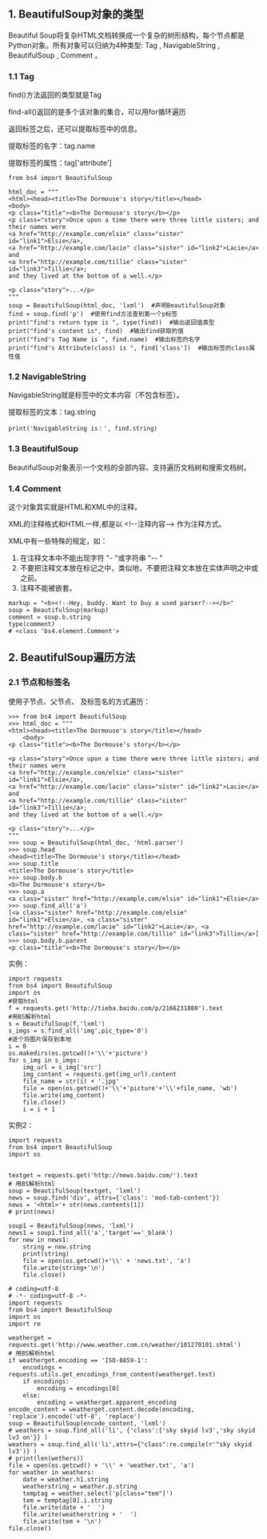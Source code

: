## 1. BeautifulSoup对象的类型
Beautiful Soup将复杂HTML文档转换成一个复杂的树形结构，每个节点都是Python对象。所有对象可以归纳为4种类型: Tag , NavigableString , BeautifulSoup , Comment 。
### 1.1 Tag
find()方法返回的类型就是Tag

find-all()返回的是多个该对象的集合，可以用for循环遍历

返回标签之后，还可以提取标签中的信息。

提取标签的名字：tag.name

提取标签的属性：tag['attribute']

```python3
from bs4 import BeautifulSoup

html_doc = """
<html><head><title>The Dormouse's story</title></head>
<body>
<p class="title"><b>The Dormouse's story</b></p>
<p class="story">Once upon a time there were three little sisters; and their names were
<a href="http://example.com/elsie" class="sister" id="link1">Elsie</a>,
<a href="http://example.com/lacie" class="sister" id="link2">Lacie</a> and
<a href="http://example.com/tillie" class="sister" id="link3">Tillie</a>;
and they lived at the bottom of a well.</p>

<p class="story">...</p>
"""
soup = BeautifulSoup(html_doc, 'lxml')  #声明BeautifulSoup对象
find = soup.find('p')  #使用find方法查到第一个p标签
print("find's return type is ", type(find))  #输出返回值类型
print("find's content is", find)  #输出find获取的值
print("find's Tag Name is ", find.name)  #输出标签的名字
print("find's Attribute(class) is ", find['class'])  #输出标签的class属性值
```
### 1.2 NavigableString
NavigableString就是标签中的文本内容（不包含标签）。

提取标签的文本：tag.string
```python3
print('NavigableString is：', find.string)
```
### 1.3 BeautifulSoup
BeautifulSoup对象表示一个文档的全部内容。支持遍历文档树和搜索文档树。
### 1.4 Comment
这个对象其实就是HTML和XML中的注释。

XML的注释格式和HTML一样,都是以 \<!--注释内容--> 作为注释方式。

XML中有一些特殊的规定，如： 
1. 在注释文本中不能出现字符 "- "或字符串 "-- "
2. 不要把注释文本放在标记之中，类似地，不要把注释文本放在实体声明之中或之前。
3. 注释不能被嵌套。


```python3
markup = "<b><!--Hey, buddy. Want to buy a used parser?--></b>"
soup = BeautifulSoup(markup)
comment = soup.b.string
type(comment)
# <class 'bs4.element.Comment'>
```
## 2. BeautifulSoup遍历方法
### 2.1 节点和标签名
使用子节点、父节点、 及标签名的方式遍历：

```python3
>>> from bs4 import BeautifulSoup
>>> html_doc = """
<html><head><title>The Dormouse's story</title></head>
    <body>
<p class="title"><b>The Dormouse's story</b></p>

<p class="story">Once upon a time there were three little sisters; and their names were
<a href="http://example.com/elsie" class="sister" id="link1">Elsie</a>,
<a href="http://example.com/lacie" class="sister" id="link2">Lacie</a> and
<a href="http://example.com/tillie" class="sister" id="link3">Tillie</a>;
and they lived at the bottom of a well.</p>

<p class="story">...</p>
"""
>>> soup = BeautifulSoup(html_doc, 'html.parser')
>>> soup.head
<head><title>The Dormouse's story</title></head>
>>> soup.title
<title>The Dormouse's story</title>
>>> soup.body.b
<b>The Dormouse's story</b>
>>> soup.a
<a class="sister" href="http://example.com/elsie" id="link1">Elsie</a>
>>> soup.find_all('a')
[<a class="sister" href="http://example.com/elsie" id="link1">Elsie</a>, <a class="sister" href="http://example.com/lacie" id="link2">Lacie</a>, <a class="sister" href="http://example.com/tillie" id="link3">Tillie</a>]
>>> soup.body.b.parent
<p class="title"><b>The Dormouse's story</b></p>
```
实例：

```python3
import requests
from bs4 import BeautifulSoup
import os
#获取html
f = requests.get('http://tieba.baidu.com/p/2166231880').text
#用BS解析html
s = BeautifulSoup(f,'lxml')
s_imgs = s.find_all('img',pic_type='0')
#逐个将图片保存到本地
i = 0
os.makedirs(os.getcwd()+'\\'+'picture')
for s_img in s_imgs:
    img_url = s_img['src']
    img_content = requests.get(img_url).content
    file_name = str(i) + '.jpg'
    file = open(os.getcwd()+'\\'+'picture'+'\\'+file_name, 'wb')
    file.write(img_content)
    file.close()
    i = i + 1

```
实例2：

```python3
import requests
from bs4 import BeautifulSoup
import os


textget = requests.get('http://news.baidu.com/').text
# 用BS解析html
soup = BeautifulSoup(textget, 'lxml')
news = soup.find('div', attrs={'class': 'mod-tab-content'})
news = '<html>'+ str(news.contents[1])
# print(news)

soup1 = BeautifulSoup(news, 'lxml')
news1 = soup1.find_all('a','target'=='_blank')
for new in news1:
    string = new.string
    print(string)
    file = open(os.getcwd()+'\\' + 'news.txt', 'a')
    file.write(string+'\n')
    file.close()
```

```python3
# coding=utf-8
# -*- coding=utf-8 -*-
import requests
from bs4 import BeautifulSoup
import os
import re

weatherget = requests.get('http://www.weather.com.cn/weather/101270101.shtml')
# 用BS解析html
if weatherget.encoding == 'ISO-8859-1':
    encodings = requests.utils.get_encodings_from_content(weatherget.text)
    if encodings:
        encoding = encodings[0]
    else:
        encoding = weatherget.apparent_encoding
encode_content = weatherget.content.decode(encoding, 'replace').encode('utf-8', 'replace')
soup = BeautifulSoup(encode_content, 'lxml')
# weathers = soup.find_all('li', {'class':{'sky skyid lv3','sky skyid lv3 on'}} )
weathers = soup.find_all('li',attrs={"class":re.compile(r'^sky skyid lv3')} )
# print(len(wethers))
file = open(os.getcwd() + '\\' + 'weather.txt', 'a')
for weather in weathers:
    date = weather.h1.string
    weatherstring = weather.p.string
    temptag = weather.select('p[class="tem"]')
    tem = temptag[0].i.string
    file.write(date + '  ')
    file.write(weatherstring + '  ')
    file.write(tem + '\n')
file.close()

```
